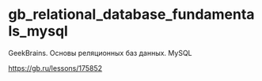 # gb_relational_database_fundamentals_mysql
GeekBrains. Основы реляционных баз данных. MySQL

https://gb.ru/lessons/175852
